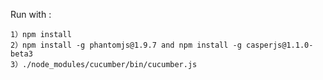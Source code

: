Run with :
    
    1）npm install
    2）npm install -g phantomjs@1.9.7 and npm install -g casperjs@1.1.0-beta3
    3）./node_modules/cucumber/bin/cucumber.js
